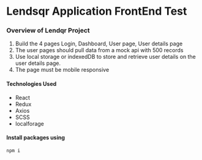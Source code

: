 # Lendsqr Application FrontEnd Test

### Overview of Lendqr Project
1. Build the 4 pages Login, Dashboard, User page, User details page
2. The user pages should pull data from a mock api with 500 records
3. Use local storage or indexedDB to store and retrieve user details on the user details page.
4. The page must be mobile responsive

#### Technologies Used
- React
- Redux
- Axios
- SCSS
- localforage

#### Install packages using
```npm i```